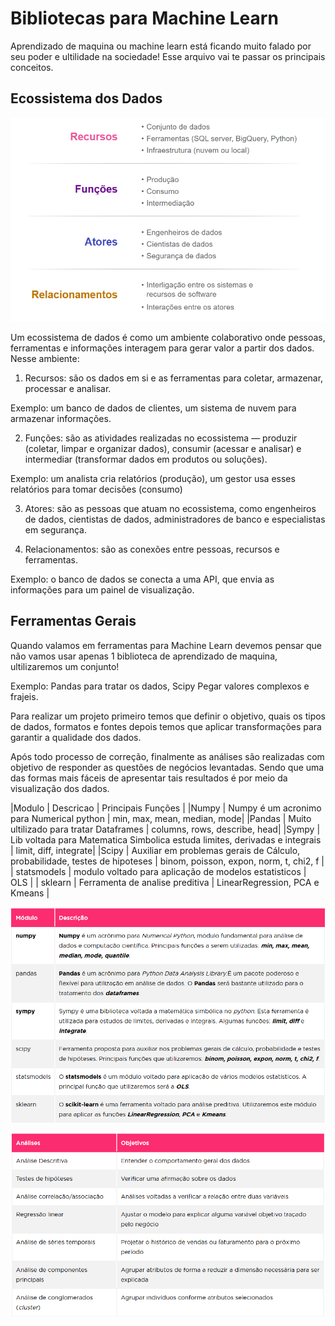 
# Bibliotecas para Machine Learn

Aprendizado de maquina ou machine learn está ficando muito falado por seu poder e ultilidade na sociedade!
Esse arquivo vai te passar os principais conceitos.


## Ecossistema dos Dados


![Ecossistema](./IMGs/EcossistemaDados.png)

Um ecossistema de dados é como um ambiente colaborativo onde pessoas, ferramentas e informações interagem para gerar valor a partir dos dados. Nesse ambiente:

1. Recursos: são os dados em si e as ferramentas para coletar, armazenar, processar e analisar.

Exemplo: um banco de dados de clientes, um sistema de nuvem para armazenar informações.

2. Funções: são as atividades realizadas no ecossistema — produzir (coletar, limpar e organizar dados), consumir (acessar e analisar) e intermediar (transformar dados em produtos ou soluções).

Exemplo: um analista cria relatórios (produção), um gestor usa esses relatórios para tomar decisões (consumo)

3. Atores: são as pessoas que atuam no ecossistema, como engenheiros de dados, cientistas de dados, administradores de banco e especialistas em segurança.

4. Relacionamentos: são as conexões entre pessoas, recursos e ferramentas.

Exemplo: o banco de dados se conecta a uma API, que envia as informações para um painel de visualização.


## Ferramentas Gerais

Quando valamos em ferramentas para Machine Learn devemos pensar que não vamos usar apenas 1 biblioteca de aprendizado de maquina, ultilizaremos um conjunto!

Exemplo: Pandas para tratar os dados, Scipy Pegar valores complexos e frajeis. 

Para realizar um  projeto primeiro temos que definir o objetivo, quais os tipos de dados, formatos e fontes 
depois temos que aplicar transformações para garantir a qualidade dos dados.

<p>
        Após todo processo de correção, finalmente as análises são realizadas com objetivo de responder as questões de negócios levantadas. Sendo que uma das formas mais fáceis de apresentar tais resultados é por meio da visualização dos dados.
      </p>

|Modulo | Descricao | Principais Funções |
|Numpy  | Numpy é um acronimo para Numerical python | min, max, mean, median, mode|
|Pandas | Muito ultilizado para tratar Dataframes   | columns, rows, describe, head|
|Sympy  | Lib voltada para Matematica Simbolica estuda limites, derivadas e integrais | limit, diff, integrate|
|Scipy  | Auxiliar em problemas gerais de Cálculo, probabilidade, testes de hipoteses | binom, poisson, expon, norm, t, chi2, f |
| statsmodels | modulo voltado para aplicação de modelos estatisticos | OLS |
| sklearn | Ferramenta de analise preditiva | LinearRegression, PCA e Kmeans |

![Ferramentas](./IMGs/Tools.png)














![AtividadeemAnalises](./IMGs/AtividadesEmAnalises.png)



